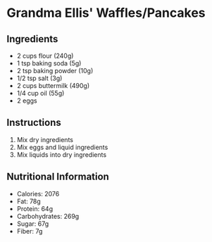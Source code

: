 # Grandma Ellis' Waffles/Pancakes
## Ingredients

* 2 cups flour (240g)
* 1 tsp baking soda (5g)
* 2 tsp baking powder (10g)
* 1/2 tsp salt (3g)
* 2 cups buttermilk (490g)
* 1/4 cup oil (55g)
* 2 eggs

## Instructions
1. Mix dry ingredients
2. Mix eggs and liquid ingredients
3. Mix liquids into dry ingredients

## Nutritional Information
* Calories: 2076
* Fat: 78g
* Protein: 64g
* Carbohydrates: 269g
* Sugar: 67g
* Fiber: 7g